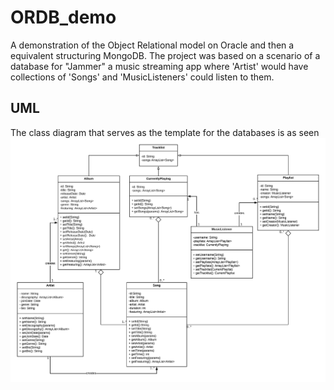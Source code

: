 # ORDB_demo
A demonstration of the Object Relational model on Oracle and then a equivalent structuring MongoDB.
The project was based on a scenario of a database for "Jammer" a music streaming app where 'Artist' would have collections of 'Songs' and 'MusicListeners' could listen to them.

## UML
The class diagram that serves as the template for the databases is as seen
![Jammer Class diagram](Jammer_Class_Diagram.png)
